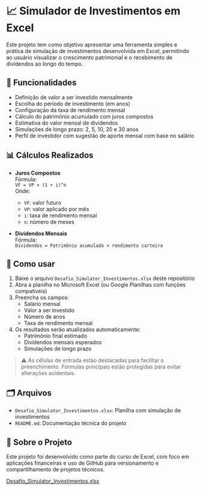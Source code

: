 # 📈 Simulador de Investimentos em Excel

Este projeto tem como objetivo apresentar uma ferramenta simples e prática de simulação de investimentos desenvolvida em Excel, permitindo ao usuário visualizar o crescimento patrimonial e o recebimento de dividendos ao longo do tempo.

## 🧮 Funcionalidades

- Definição de valor a ser investido mensalmente
- Escolha do período de investimento (em anos)
- Configuração da taxa de rendimento mensal
- Cálculo do patrimônio acumulado com juros compostos
- Estimativa do valor mensal de dividendos
- Simulações de longo prazo: 2, 5, 10, 20 e 30 anos
- Perfil de investidor com sugestão de aporte mensal com base no salário

## 📊 Cálculos Realizados

- **Juros Compostos**  
  Fórmula:  
  `VF = VP × (1 + i)^n`  
  Onde:
  - `VF`: valor futuro
  - `VP`: valor aplicado por mês
  - `i`: taxa de rendimento mensal
  - `n`: número de meses

- **Dividendos Mensais**  
  Fórmula:  
  `Dividendos = Patrimônio acumulado × rendimento carteira`

## 📝 Como usar

1. Baixe o arquivo `Desafio_Simulator_Investimentos.xlsx` deste repositório
2. Abra a planilha no Microsoft Excel (ou Google Planilhas com funções compatíveis)
3. Preencha os campos:
   - Salário mensal
   - Valor a ser investido
   - Número de anos
   - Taxa de rendimento mensal
4. Os resultados serão atualizados automaticamente:
   - Patrimônio final estimado
   - Dividendos mensais esperados
   - Simulações de longo prazo

> ⚠️ As células de entrada estão destacadas para facilitar o preenchimento. Fórmulas principais estão protegidas para evitar alterações acidentais.

## 🗂️ Arquivos

- `Desafio_Simulator_Investimentos.xlsx`: Planilha com simulação de investimentos
- `README.md`: Documentação técnica do projeto

## 🚀 Sobre o Projeto

Este projeto foi desenvolvido como parte do curso de Excel, com foco em aplicações financeiras e uso de GitHub para versionamento e compartilhamento de projetos técnicos.

[Desafio_Simulator_Investimentos.xlsx](https://github.com/user-attachments/files/20535034/Desafio_Simulator_Investimentos.xlsx)
